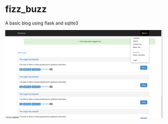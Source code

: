 # fizz_buzz
A basic blog using flask and sqlite3

![alt text](https://raw.githubusercontent.com/SamClarke2012/fizz_buzz/master/fizz_buzz.png "Screenshot")
